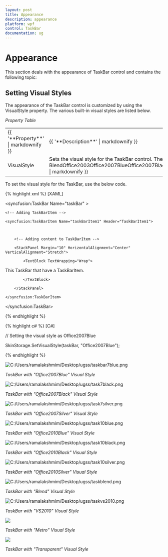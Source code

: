 ```yaml
---
layout: post
title: Appearance
description: appearance
platform: wpf
control: TaskBar
documentation: ug
---
```


# Appearance

This section deals with the appearance of TaskBar control and contains the following topic:

## Setting Visual Styles

The appearance of the TaskBar control is customized by using the VisualStyle property. The various built-in visual styles are listed below.



_Property Table_

<table>
<tr>
<td>
{{ '**Property**' | markdownify }}</td><td>
{{ '**Description**' | markdownify }}</td></tr>
<tr>
<td>
VisualStyle</td><td>
Sets the visual style for the TaskBar control. The options provided are as follows. 
{{ '* BlendOffice2003Office2007BlueOffice2007BlackOffice2007SilverShinyBlueShinyRedSyncOrangeVS2010MetroTransparent*' | markdownify }}</td></tr>
</table>




To set the visual style for the TaskBar, use the below code.




{% highlight xml %}
[XAML]



<!-- Adding TaskBar -->

<syncfusion:TaskBar Name="taskBar" >



    <!-- Adding TaskBarItem -->

    <syncfusion:TaskBarItem Name="taskBarItem1" Header="TaskBarItem1">



        <!-- Adding content to TaskBarItem -->

        <StackPanel Margin="10" HorizontalAlignment="Center" 										VerticalAlignment="Stretch">

            <TextBlock TextWrapping="Wrap">

This TaskBar that have a TaskBarItem.

            </TextBlock>

        </StackPanel>

    </syncfusion:TaskBarItem>

</syncfusion:TaskBar>

{% endhighlight %}



{% highlight c# %}
[C#]



// Setting the visual style as Office2007Blue

SkinStorage.SetVisualStyle(taskBar, "Office2007Blue");

{% endhighlight %}



![C:/Users/ramalakshmim/Desktop/ugss/taskbar7blue.png](Appearance_images/Appearance_img1.png)


_TaskBar with "Office2007Blue" Visual Style_



![C:/Users/ramalakshmim/Desktop/ugss/task7black.png](Appearance_images/Appearance_img2.png)


_TaskBar with "Office2007Black" Visual Style_



![C:/Users/ramalakshmim/Desktop/ugss/task7silver.png](Appearance_images/Appearance_img3.png)

_TaskBar with "Office2007Silver" Visual Style_



![C:/Users/ramalakshmim/Desktop/ugss/task10blue.png](Appearance_images/Appearance_img4.png)


_TaskBar with "Office2010Blue" Visual Style_



![C:/Users/ramalakshmim/Desktop/ugss/task10black.png](Appearance_images/Appearance_img5.png)


_TaskBar with "Office2010Black" Visual Style_



![C:/Users/ramalakshmim/Desktop/ugss/task10silver.png](Appearance_images/Appearance_img6.png)



_TaskBar with "Office2010Silver" Visual Style_



![C:/Users/ramalakshmim/Desktop/ugss/taskblend.png](Appearance_images/Appearance_img7.png)



_TaskBar with "Blend" Visual Style_



![C:/Users/ramalakshmim/Desktop/ugss/taskvs2010.png](Appearance_images/Appearance_img8.png)


_TaskBar with "VS2010" Visual Style_



![](Appearance_images/Appearance_img9.png)



_TaskBar with "Metro" Visual Style_



![](Appearance_images/Appearance_img10.png)



_TaskBar with "Transparent" Visual Style_





